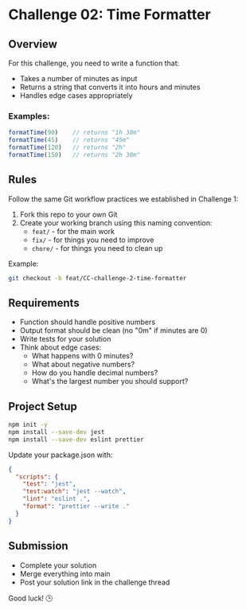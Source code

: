 # Challenge 02: Time Formatter

## Overview
For this challenge, you need to write a function that:
- Takes a number of minutes as input
- Returns a string that converts it into hours and minutes
- Handles edge cases appropriately

### Examples:
```javascript
formatTime(90)    // returns "1h 30m"
formatTime(45)    // returns "45m"
formatTime(120)   // returns "2h"
formatTime(150)   // returns "2h 30m"
```

## Rules
Follow the same Git workflow practices we established in Challenge 1:

1. Fork this repo to your own Git
2. Create your working branch using this naming convention:
   - `feat/` - for the main work
   - `fix/` - for things you need to improve
   - `chore/` - for things you need to clean up

Example:
```bash
git checkout -b feat/CC-challenge-2-time-formatter
```

## Requirements
- Function should handle positive numbers
- Output format should be clean (no "0m" if minutes are 0)
- Write tests for your solution
- Think about edge cases:
  - What happens with 0 minutes?
  - What about negative numbers?
  - How do you handle decimal numbers?
  - What's the largest number you should support?

## Project Setup
```bash
npm init -y
npm install --save-dev jest
npm install --save-dev eslint prettier
```

Update your package.json with:
```json
{
  "scripts": {
    "test": "jest",
    "test:watch": "jest --watch",
    "lint": "eslint .",
    "format": "prettier --write ."
  }
}
```

## Submission
- Complete your solution
- Merge everything into main
- Post your solution link in the challenge thread

Good luck! 🕒